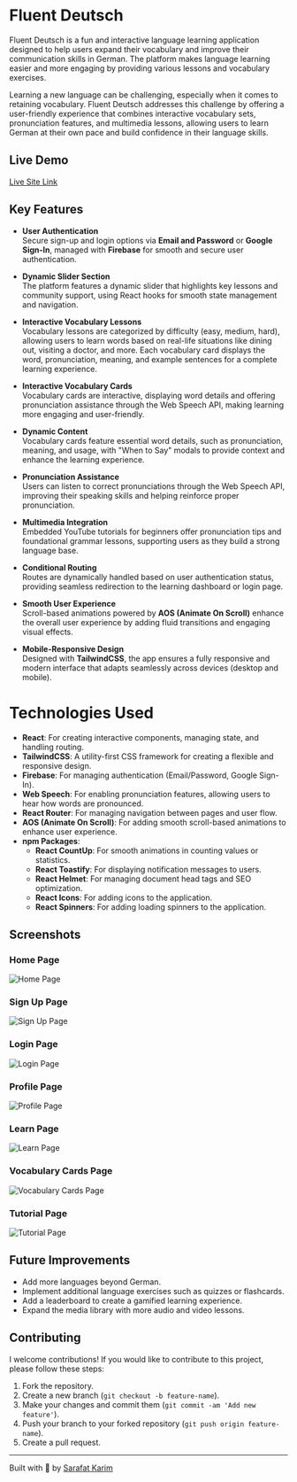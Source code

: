 # Fluent Deutsch

Fluent Deutsch is a fun and interactive language learning application designed to help users expand their vocabulary and improve their communication skills in German. The platform makes language learning easier and more engaging by providing various lessons and vocabulary exercises.

Learning a new language can be challenging, especially when it comes to retaining vocabulary. Fluent Deutsch addresses this challenge by offering a user-friendly experience that combines interactive vocabulary sets, pronunciation features, and multimedia lessons, allowing users to learn German at their own pace and build confidence in their language skills.

## Live Demo

[Live Site Link](https://fluent-deutsch.web.app/)

## Key Features

- **User Authentication**  
  Secure sign-up and login options via **Email and Password** or **Google Sign-In**, managed with **Firebase** for smooth and secure user authentication.

- **Dynamic Slider Section**  
  The platform features a dynamic slider that highlights key lessons and community support, using React hooks for smooth state management and navigation.

- **Interactive Vocabulary Lessons**  
  Vocabulary lessons are categorized by difficulty (easy, medium, hard), allowing users to learn words based on real-life situations like dining out, visiting a doctor, and more. Each vocabulary card displays the word, pronunciation, meaning, and example sentences for a complete learning experience.

- **Interactive Vocabulary Cards**  
  Vocabulary cards are interactive, displaying word details and offering pronunciation assistance through the Web Speech API, making learning more engaging and user-friendly.

- **Dynamic Content**  
  Vocabulary cards feature essential word details, such as pronunciation, meaning, and usage, with "When to Say" modals to provide context and enhance the learning experience.

- **Pronunciation Assistance**  
  Users can listen to correct pronunciations through the Web Speech API, improving their speaking skills and helping reinforce proper pronunciation.

- **Multimedia Integration**  
  Embedded YouTube tutorials for beginners offer pronunciation tips and foundational grammar lessons, supporting users as they build a strong language base.

- **Conditional Routing**  
  Routes are dynamically handled based on user authentication status, providing seamless redirection to the learning dashboard or login page.

- **Smooth User Experience**  
  Scroll-based animations powered by **AOS (Animate On Scroll)** enhance the overall user experience by adding fluid transitions and engaging visual effects.

- **Mobile-Responsive Design**  
  Designed with **TailwindCSS**, the app ensures a fully responsive and modern interface that adapts seamlessly across devices (desktop and mobile).

# Technologies Used

- **React**: For creating interactive components, managing state, and handling routing.
- **TailwindCSS**: A utility-first CSS framework for creating a flexible and responsive design.
- **Firebase**: For managing authentication (Email/Password, Google Sign-In).
- **Web Speech**: For enabling pronunciation features, allowing users to hear how words are pronounced.
- **React Router**: For managing navigation between pages and user flow.
- **AOS (Animate On Scroll)**: For adding smooth scroll-based animations to enhance user experience.
- **npm Packages**:
  - **React CountUp**: For smooth animations in counting values or statistics.
  - **React Toastify**: For displaying notification messages to users.
  - **React Helmet**: For managing document head tags and SEO optimization.
  - **React Icons**: For adding icons to the application.
  - **React Spinners**: For adding loading spinners to the application.

## Screenshots

### Home Page

![Home Page](/src/Assets/Screenshot/Home.png)

### Sign Up Page

![Sign Up Page](/src/Assets/Screenshot/SignUP.png)

### Login Page

![Login Page](/src/Assets/Screenshot/LogIn.png)

### Profile Page

![Profile Page](/src/Assets/Screenshot/Profile.png)

### Learn Page

![Learn Page](/src/Assets/Screenshot/Learn.png)

### Vocabulary Cards Page

![Vocabulary Cards Page](/src/Assets/Screenshot/Vocabulary_page.png)

### Tutorial Page

![Tutorial Page](/src/Assets/Screenshot/Tutorials.png)

## Future Improvements

- Add more languages beyond German.
- Implement additional language exercises such as quizzes or flashcards.
- Add a leaderboard to create a gamified learning experience.
- Expand the media library with more audio and video lessons.

## Contributing

I welcome contributions! If you would like to contribute to this project, please follow these steps:

1. Fork the repository.
2. Create a new branch (`git checkout -b feature-name`).
3. Make your changes and commit them (`git commit -am 'Add new feature'`).
4. Push your branch to your forked repository (`git push origin feature-name`).
5. Create a pull request.

---

Built with 💙 by [Sarafat Karim](https://www.linkedin.com/in/sarafat-karim/)
